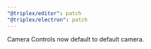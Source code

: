 ```yaml
---
"@triplex/editor": patch
"@triplex/electron": patch
---
```


Camera Controls now default to default camera.

